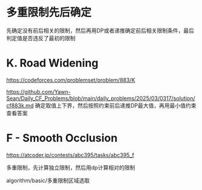 
# 多重限制先后确定
先确定没有前后相关的限制，然后再用DP或者递推确定前后相关限制条件，最后判定值是否违反了最初的限制

# K. Road Widening
https://codeforces.com/problemset/problem/883/K

https://github.com/Yawn-Sean/Daily_CF_Problems/blob/main/daily_problems/2025/03/0317/solution/cf883k.md
确定取值上下界，然后按照约束前后递推DP最大值，再用最小值约束查看答案

# F - Smooth Occlusion

https://atcoder.jp/contests/abc395/tasks/abc395_f

多重限制，先计算独立限制，然后用dp计算相对的限制

algorithm/basic/多重限制区域选取